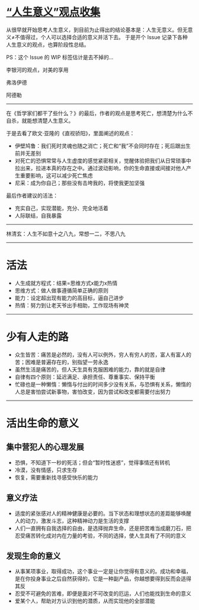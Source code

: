 # [“人生意义”观点收集](https://github.com/zzy131250/gitblog/issues/7)

从很早就开始思考人生意义，到目前为止得出的结论基本是：人生无意义。但无意义≠不值得过，个人可以选择合适的意义并活下去。
于是开个 Issue 记录下各种人生意义的观点，也算阶段性总结。

PS：这个 Issue 的 WIP 标签估计是去不掉的...

李银河的观点，对美的享用

弗洛伊德

阿德勒

---

在《哲学家们都干了些什么？》的最后，作者的观点是思考死亡，想清楚为什么不自杀，就能想清楚人生意义。

于是去看了欧文·亚隆的《直视骄阳》，里面阐述的观点：

- 伊壁鸠鲁：我们死时灵魂也随之消亡；死亡和“我”不会同时存在；死后跟出生前并无差别
- 对死亡的恐惧常常与人生虚度的感觉紧密相关，觉醒体验把我们从日常琐事中拉出来，拉进本真的存在之中。通过波动影响，你的生命直接或间接对他人产生重要影响，这可以减少死亡焦虑
- 尼采：成为你自己；那些没有击垮我的，将使我更加坚强

最后作者建议的活法：

- 充实自己，实现潜能，充分、完全地活着
- 人际联结，自我暴露

---

林清玄：人生不如意十之八九，常想一二，不思八九

---

# 活法
- 人生成就方程式：结果=思维方式x能力x热情
- 思维方式：做人做事遵循简单正确的原则
- 能力：设定超出现有能力的高目标，逼自己进步
- 热情：努力到让老天爷出手相助，工作现场有神灵

---

# 少有人走的路
- 众生皆苦：痛苦是必然的，没有人可以例外，穷人有穷人的苦，富人有富人的苦；困难是普遍存在的，别指望一劳永逸
- 虽然生活是痛苦的，但人天生具有克服困难的能力，靠的就是自律
- 自律有四个原则：延迟满足、承担责任、尊重事实、保持平衡
- 忙碌也是一种懒惰：懒惰与付出的时间多少没有关系，与恐惧有关系，懒惰的人总是害怕尝试新事物，害怕改变，因为尝试和改变都需要付出努力

---

# 活出生命的意义
## 集中营犯人的心理发展
- 恐惧，不知道下一秒的死活；但会“暂时性迷惑”，觉得事情还有转机
- 冷漠，没有情感，只求生存
- 恢复，需要重新找寻感受快乐的能力

## 意义疗法
- 适度的紧张感对人的精神健康是必要的。当下状态和理想状态的差距能够唤醒人的动力，激发斗志，这种精神动力是生活的支撑
- 人们一直拥有自我选择的自由，是选择抛弃生命，还是把苦难当成磨刀石，把忍受痛苦转化成对内在力量的考验，不同的选择，使人生具有了不同的意义

## 发现生命的意义
- 从事某项事业，取得成功，这个事业一定是让你觉得有意义的。成功和幸福，是在你投身事业之后自然获得的，它是一种副产品，你越想要得到反而会适得其反
- 忍受不可避免的苦难，即便是面对不可改变的厄运，人们也能找到生命的意义
- 爱某个人，帮助对方认识到他的潜质，从而实现他的全部潜能